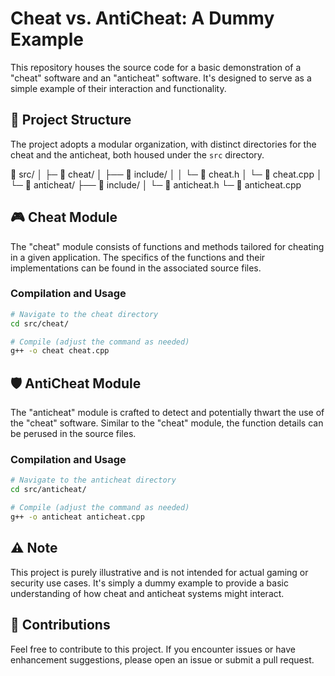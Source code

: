 # Cheat vs. AntiCheat: A Dummy Example

This repository houses the source code for a basic demonstration of a "cheat" software and an "anticheat" software. It's designed to serve as a simple example of their interaction and functionality.

## 📁 Project Structure

The project adopts a modular organization, with distinct directories for the cheat and the anticheat, both housed under the `src` directory.

📂 src/
│
├─ 📂 cheat/
│   ├── 📂 include/
│   │   └─ 📄 cheat.h
│   └─ 📄 cheat.cpp
│
└─ 📂 anticheat/
    ├── 📂 include/
    │   └─ 📄 anticheat.h
    └─ 📄 anticheat.cpp

## 🎮 Cheat Module

The "cheat" module consists of functions and methods tailored for cheating in a given application. The specifics of the functions and their implementations can be found in the associated source files.

### Compilation and Usage

```bash
# Navigate to the cheat directory
cd src/cheat/

# Compile (adjust the command as needed)
g++ -o cheat cheat.cpp
```

## 🛡 AntiCheat Module

The "anticheat" module is crafted to detect and potentially thwart the use of the "cheat" software. Similar to the "cheat" module, the function details can be perused in the source files.

### Compilation and Usage
```bash
# Navigate to the anticheat directory
cd src/anticheat/

# Compile (adjust the command as needed)
g++ -o anticheat anticheat.cpp
```

## ⚠️ Note

This project is purely illustrative and is not intended for actual gaming or security use cases. It's simply a dummy example to provide a basic understanding of how cheat and anticheat systems might interact.

## 🤝 Contributions
Feel free to contribute to this project. If you encounter issues or have enhancement suggestions, please open an issue or submit a pull request.